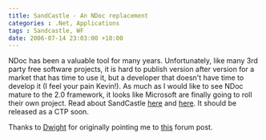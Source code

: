 ```yaml
---
title: SandCastle - An NDoc replacement
categories : .Net, Applications
tags : Sandcastle, WF
date: 2006-07-14 23:03:00 +10:00
---
```


 NDoc has been a valuable tool for many years. Unfortunately, like many 3rd party free software projects, it is hard to publish version after version for a market that has time to use it, but a developer that doesn't have time to develop it (I feel your pain Kevin!). As much as I would like to see NDoc mature to the 2.0 framework, it looks like Microsoft are finally going to roll their own project. Read about SandCastle [here][0] and [here][1]. It should be released as a CTP soon. 

 Thanks to [Dwight][2] for originally pointing me to [this][3] forum post. 

[0]: http://bloggingabout.net/blogs/jschreuder/archive/2006/07/03/12861.aspx
[1]: http://connect.microsoft.com/VisualStudio/feedback/ViewFeedback.aspx?FeedbackID=93842
[2]: http://stuntshow.blogspot.com/
[3]: http://forums.microsoft.com/msdn/showpost.aspx?postid=110491

